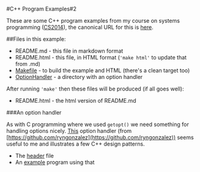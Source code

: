 
#C++ Program Examples#2

These are some C++ program examples from my course on systems 
programming (<a href="https://down.dsg.cs.tcd.ie/cs2014">CS2014</a>),
the canonical URL for this is 
<a href="https://down.dsg.cs.tcd.ie/cs2014/examples/c++-2/README.html">here</a>.

##Files in this example:

- README.md - this file in markdown format
- README.html - this file, in HTML format (```'make html'``` to update that from .md)
- [Makefile](Makefile) - to build the example and HTML (there's a clean target too)
- [OptionHandler](OptionHandler/) - a directory with an option handler

After running ```'make'``` then these files will be produced (if all
goes well):

- README.html - the html version of README.md

###An option handler

As with C programming where we used ```getopt()``` we need something
for handling options nicely. [This](https://github.com/ryngonzalez/OptionHandler)
option handler (from [https://github.com/ryngonzalez](https://github.com/ryngonzalez))
seems useful to me and illustrates a few C++ design patterns.

- The [header](OptionHandler/option_handler.h) file
- An [example](OptionHandler/option_handler.h) program using that



